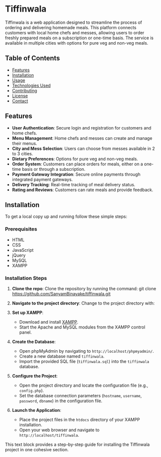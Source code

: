 # Tiffinwala

Tiffinwala is a web application designed to streamline the process of ordering and delivering homemade meals. This platform connects customers with local home chefs and messes, allowing users to order freshly prepared meals on a subscription or one-time basis. The service is available in multiple cities with options for pure veg and non-veg meals.

## Table of Contents

- [Features](#features)
- [Installation](#installation)
- [Usage](#usage)
- [Technologies Used](#technologies-used)
- [Contributing](#contributing)
- [License](#license)
- [Contact](#contact)

## Features

- **User Authentication**: Secure login and registration for customers and home chefs.
- **Menu Management**: Home chefs and messes can create and manage their menus.
- **City and Mess Selection**: Users can choose from messes available in 2 to 3 cities.
- **Dietary Preferences**: Options for pure veg and non-veg meals.
- **Order System**: Customers can place orders for meals, either on a one-time basis or through a subscription.
- **Payment Gateway Integration**: Secure online payments through integrated payment gateways.
- **Delivery Tracking**: Real-time tracking of meal delivery status.
- **Rating and Reviews**: Customers can rate meals and provide feedback.




## Installation

To get a local copy up and running follow these simple steps:

### Prerequisites

- HTML
- CSS
- JavaScript
- jQuery
- MySQL
- XAMPP

### Installation Steps

1. **Clone the repo**: Clone the repository by running the command:
   git clone https://github.com/SanyamBinayake/tiffinwala.git


2. **Navigate to the project directory**: Change to the project directory with:
  

3. **Set up XAMPP**:
   - Download and install [XAMPP](https://www.apachefriends.org/index.html).
   - Start the Apache and MySQL modules from the XAMPP control panel.

4. **Create the Database**:
   - Open phpMyAdmin by navigating to `http://localhost/phpmyadmin/`.
   - Create a new database named `tiffinwala`.
   - Import the provided SQL file (`tiffinwala.sql`) into the `tiffinwala` database.

5. **Configure the Project**:
   - Open the project directory and locate the configuration file (e.g., `config.php`).
   - Set the database connection parameters (`hostname`, `username`, `password`, `dbname`) in the configuration file.

6. **Launch the Application**:
   - Place the project files in the `htdocs` directory of your XAMPP installation.
   - Open your web browser and navigate to `http://localhost/tiffinwala`.


This text block provides a step-by-step guide for installing the Tiffinwala project in one cohesive section.
